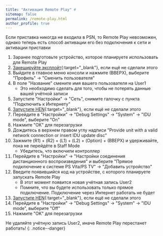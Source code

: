 ```yaml
---
title: "Активация Remote Play" #
sitemap: false
permalink: /remote-play.html
author_profile: true
---
```


Если приставка никогда не входила в PSN, то Remote Play невозможен, однако теперь есть способ активации его без подключения к сети и активации приставки

1. Заранее подготовьте устройство, которое планируете использовать для Remote Play 
1. [Закешируйте эксплойт](start-hen#%D1%87%D0%B0%D1%81%D1%82%D1%8C-iv---%D0%BA%D0%B5%D1%88%D0%B8%D1%80%D0%BE%D0%B2%D0%B0%D0%BD%D0%B8%D0%B5-%D1%8D%D0%BA%D1%81%D0%BF%D0%BB%D0%BE%D0%B9%D1%82%D0%B0){:target="_blank"}, если ещё не сделали этого
1. Выйдите в главное меню консоли и нажмите (ВВЕРХ), выберите "Профиль" -> "Сменить пользователя"
1. В поле "Название" смените имя вашего пользователя на User1 
	* Это необходимо сделать для того, чтобы не потерять данные вашей учётной записи
1. Запустите "Настройки" -> "Сеть", снимите галочку с пункта "Подключить к Интернету"
1. [Запустите HEN](start-hen#%D1%87%D0%B0%D1%81%D1%82%D1%8C-iii---%D0%B7%D0%B0%D0%BF%D1%83%D1%81%D0%BA-%D1%8D%D0%BA%D1%81%D0%BF%D0%BB%D0%BE%D0%B9%D1%82%D0%B0){:target="_blank"}, если ещё не сделали этого
1. Перейдите в "Настройки" -> "Debug Settings" -> "System" -> "IDU mode", выберите "On"
1. Нажмите "OK" для перезагрузки
1. Дождитесь в верхнем правом углу надписи "Provide unit with a valid network connection or insert IDU update disc"
1. Зажмите (R1) + (R2) + (L1) + (L2) + (Option) + (ВВЕРХ) и удерживайте, пока не перейдёте в Staff Mode
	* Убедитесь, что включили контроллер
1. Перейдите в "Настройки" -> "Настройки соединения дистанционного воспроизведения" и выберите "Прямое подключение к системе PS Vita/PS TV" -> "Добавить устройство"
1. Введите появившийся код на устройстве, с которого планируете запускать Remote Play 
	* В этот момент появится новая учётная запись User2
	* Помните, что вы будете использовать только прямое подключение. Подключение через Интернет работать не будет
1. [Запустите HEN](start-hen#%D1%87%D0%B0%D1%81%D1%82%D1%8C-iii---%D0%B7%D0%B0%D0%BF%D1%83%D1%81%D0%BA-%D1%8D%D0%BA%D1%81%D0%BF%D0%BB%D0%BE%D0%B9%D1%82%D0%B0){:target="_blank"}, если ещё не сделали этого
1. Перейдите в "Настройки" -> "Debug Settings" -> "System" -> "IDU mode", выберите "Off"
1. Нажмите "OK" для перезагрузки

Не удаляйте учётную запись User2, иначе Remote Play перестанет работать! 
{: .notice--danger}
